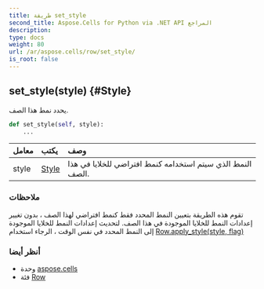 ```yaml
---
title: طريقة set_style
second_title: Aspose.Cells for Python via .NET API المراجع
description:
type: docs
weight: 80
url: /ar/aspose.cells/row/set_style/
is_root: false
---
```

##  set_style(style) {#Style}
يحدد نمط هذا الصف.



```python
def set_style(self, style):
    ...
```


| معامل| يكتب| وصف|
| :- | :- | :- |
| style | [Style](/cells/python-net/ar/aspose.cells/style) | النمط الذي سيتم استخدامه كنمط افتراضي للخلايا في هذا الصف.|
###  ملاحظات

تقوم هذه الطريقة بتعيين النمط المحدد فقط كنمط افتراضي لهذا الصف ،
بدون تغيير إعدادات النمط للخلايا الموجودة في هذا الصف.
لتحديث إعدادات النمط للخلايا الموجودة إلى النمط المحدد في نفس الوقت ،
الرجاء استخدام [Row.apply_style(style, flag)](/cells/python-net/ar/aspose.cells/row/apply_style)


###  أنظر أيضا
* وحدة [aspose.cells](../../)
* فئة [Row](/cells/python-net/ar/aspose.cells/row)
